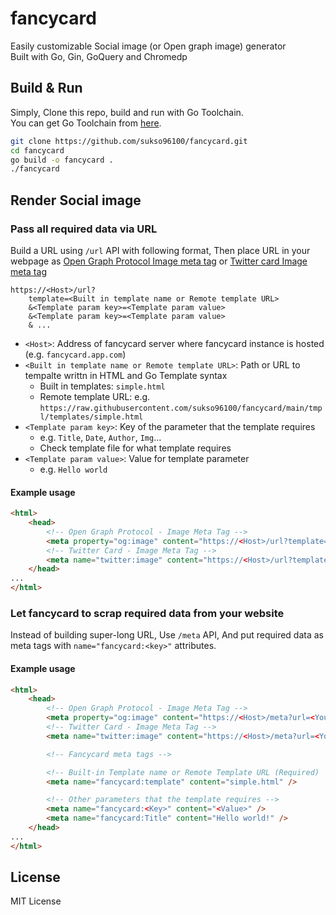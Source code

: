 # fancycard
Easily customizable Social image (or Open graph image) generator   
Built with Go, Gin, GoQuery and Chromedp

## Build & Run
Simply, Clone this repo, build and run with Go Toolchain.  
You can get Go Toolchain from [here](https://golang.org/dl/).
```bash
git clone https://github.com/sukso96100/fancycard.git
cd fancycard
go build -o fancycard .
./fancycard
```

## Render Social image

### Pass all required data via URL

Build a URL using `/url` API with following format, Then place URL in your webpage as [Open Graph Protocol Image meta tag](https://ogp.me/) or [Twitter card Image meta tag](https://developer.twitter.com/en/docs/twitter-for-websites/cards/guides/getting-started)
```
https://<Host>/url?
    template=<Built in template name or Remote template URL>
    &<Template param key>=<Template param value>
    &<Template param key>=<Template param value>
    & ...
```

- `<Host>`: Address of fancycard server where fancycard instance is hosted (e.g. `fancycard.app.com`)
- `<Built in template name or Remote template URL>`: Path or URL to tempalte writtn in HTML and Go Template syntax
    - Built in templates: `simple.html`
    - Remote template URL: e.g. `https://raw.githubusercontent.com/sukso96100/fancycard/main/tmpl/templates/simple.html`
- `<Template param key>`: Key of the parameter that the template requires
    - e.g. `Title`, `Date`, `Author`, `Img`...
    - Check template file for what template requires
- `<Template param value>`: Value for template parameter
    - e.g. `Hello world`

#### Example usage
```html
<html>
    <head>
        <!-- Open Graph Protocol - Image Meta Tag -->
        <meta property="og:image" content="https://<Host>/url?template=<Built in template name or Remote template URL>&<Template param key>=<Template param value>&<Template param key>=<Template param value>& ..." />
        <!-- Twitter Card - Image Meta Tag -->
        <meta name="twitter:image" content="https://<Host>/url?template=<Built in template name or Remote template URL>&<Template param key>=<Template param value>&<Template param key>=<Template param value>& ..." />
    </head>
...
</html>
```
### Let fancycard to scrap required data from your website

Instead of building super-long URL, Use `/meta` API, And put required data as meta tags with `name="fancycard:<key>"` attributes.

#### Example usage
```html
<html>
    <head>
        <!-- Open Graph Protocol - Image Meta Tag -->
        <meta property="og:image" content="https://<Host>/meta?url=<Your webpage URL on internet>" />
        <!-- Twitter Card - Image Meta Tag -->
        <meta name="twitter:image" content="https://<Host>/meta?url=<Your webpage URL on internet>" />

        <!-- Fancycard meta tags -->

        <!-- Built-in Template name or Remote Template URL (Required)  -->
        <meta name="fancycard:template" content="simple.html" />

        <!-- Other parameters that the template requires -->
        <meta name="fancycard:<Key>" content="<Value>" />
        <meta name="fancycard:Title" content="Hello world!" />
    </head>
...
</html>
```

## License
MIT License